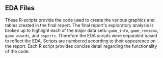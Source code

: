 ## EDA Files

These R-scripts provide the code used to create the various graphics and tables created in the final report. The final report's exploratory analysis is broken up to highlight each of the major data sets: `game_info`, `game_reviews`, ` game_awards`, and `esports`. Therefore the EDA scripts were separated based to reflect the EDA. Scripts are numbered according to their appearance on the report. Each R script provides concise detail regarding the functionality of the code.



